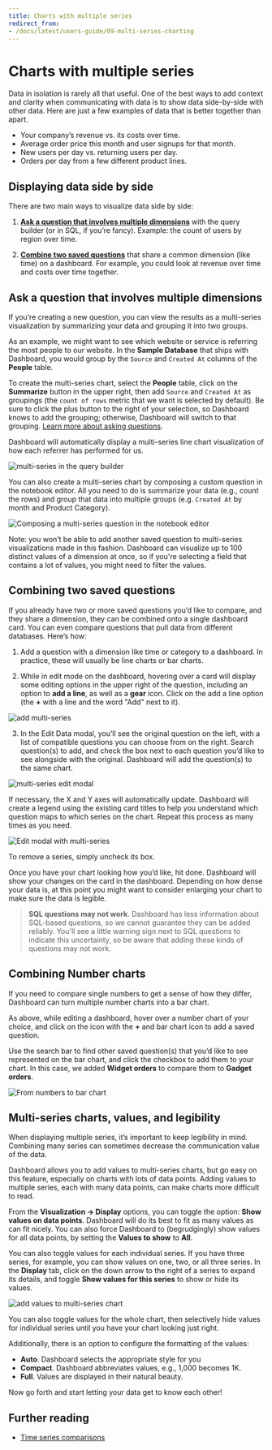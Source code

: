 ```yaml
---
title: Charts with multiple series
redirect_from:
- /docs/latest/users-guide/09-multi-series-charting
---
```


# Charts with multiple series

Data in isolation is rarely all that useful. One of the best ways to add context and clarity when communicating with data is to show data side-by-side with other data. Here are just a few examples of data that is better together than apart.

- Your company’s revenue vs. its costs over time.
- Average order price this month and user signups for that month.
- New users per day vs. returning users per day.
- Orders per day from a few different product lines.

## Displaying data side by side

There are two main ways to visualize data side by side:

1. [**Ask a question that involves multiple dimensions**](#ask-a-question-that-involves-multiple-dimensions) with the query builder (or in SQL, if you’re fancy). Example: the count of users by region over time.

2. [**Combine two saved questions**](#combining-two-saved-questions) that share a common dimension (like time) on a dashboard. For example, you could look at revenue over time and costs over time together.

## Ask a question that involves multiple dimensions

If you’re creating a new question, you can view the results as a multi-series visualization by summarizing your data and grouping it into two groups.

As an example, we might want to see which website or service is referring the most people to our website. In the **Sample Database** that ships with Dashboard, you would group by the `Source` and `Created At` columns of the **People** table.

To create the multi-series chart, select the **People** table, click on the **Summarize** button in the upper right, then add `Source` and `Created At` as groupings (the `count of rows` metric that we want is selected by default). Be sure to click the plus button to the right of your selection, so Dashboard knows to add the grouping; otherwise, Dashboard will switch to that grouping. [Learn more about asking questions](../questions/start.md).

Dashboard will automatically display a multi-series line chart visualization of how each referrer has performed for us.

![multi-series in the query builder](./images/multi-series_query_builder.png)

You can also create a multi-series chart by composing a custom question in the notebook editor. All you need to do is summarize your data (e.g., count the rows) and group that data into multiple groups (e.g. `Created At` by month and Product Category).

![Composing a multi-series question in the notebook editor](./images/notebook_editor_multi-series.png)

Note: you won’t be able to add another saved question to multi-series visualizations made in this fashion. Dashboard can visualize up to 100 distinct values of a dimension at once, so if you're selecting a field that contains a lot of values, you might need to filter the values.

## Combining two saved questions

If you already have two or more saved questions you’d like to compare, and they share a dimension, they can be combined onto a single dashboard card. You can even compare questions that pull data from different databases. Here’s how:

1. Add a question with a dimension like time or category to a dashboard. In practice, these will usually be line charts or bar charts.

2. While in edit mode on the dashboard, hovering over a card will display some editing options in the upper right of the question, including an option to **add a line**, as well as a **gear** icon. Click on the add a line option (the **+** with a line and the word "Add" next to it).

![add multi-series](./images/add_series.png)

3. In the Edit Data modal, you’ll see the original question on the left, with a list of compatible questions you can choose from on the right. Search question(s) to add, and check the box next to each question you’d like to see alongside with the original. Dashboard will add the question(s) to the same chart.

![multi-series edit modal](./images/edit_modal.png)

If necessary, the X and Y axes will automatically update. Dashboard will create a legend using the existing card titles to help you understand which question maps to which series on the chart. Repeat this process as many times as you need.

![Edit modal with multi-series](images/edit_modal_multi-series.png)

To remove a series, simply uncheck its box.

Once you have your chart looking how you’d like, hit done. Dashboard will show your changes on the card in the dashboard. Depending on how dense your data is, at this point you might want to consider enlarging your chart to make sure the data is legible.

> **SQL questions may not work**. Dashboard has less information about SQL-based questions, so we cannot guarantee they can be added reliably. You'll see a little warning sign next to SQL questions to indicate this uncertainty, so be aware that adding these kinds of questions may not work.

## Combining Number charts

If you need to compare single numbers to get a sense of how they differ, Dashboard can turn multiple number charts into a bar chart.

As above, while editing a dashboard, hover over a number chart of your choice, and click on the icon with the **+** and bar chart icon to add a saved question.

Use the search bar to find other saved question(s) that you’d like to see represented on the bar chart, and click the checkbox to add them to your chart. In this case, we added **Widget orders** to compare them to **Gadget orders**.

![From numbers to bar chart](./images/numbers_to_bar_chart.png)

## Multi-series charts, values, and legibility

When displaying multiple series, it’s important to keep legibility in mind. Combining many series can sometimes decrease the communication value of the data.

Dashboard allows you to add values to multi-series charts, but go easy on this feature, especially on charts with lots of data points. Adding values to multiple series, each with many data points, can make charts more difficult to read.

From the **Visualization -> Display** options, you can toggle the option: **Show values on data points**. Dashboard will do its best to fit as many values as can fit nicely. You can also force Dashboard to (begrudgingly) show values for all data points, by setting the **Values to show** to **All**.

You can also toggle values for each individual series. If you have three series, for example, you can show values on one, two, or all three series. In the **Display** tab, click on the down arrow to the right of a series to expand its details, and toggle **Show values for this series** to show or hide its values.

![add values to multi-series chart](./images/add_values.png)

You can also toggle values for the whole chart, then selectively hide values for individual series until you have your chart looking just right.

Additionally, there is an option to configure the formatting of the values:

- **Auto**. Dashboard selects the appropriate style for you
- **Compact**. Dashboard abbreviates values, e.g., 1,000 becomes 1K.
- **Full**. Values are displayed in their natural beauty.

Now go forth and start letting your data get to know each other!

## Further reading

- [Time series comparisons](https://www.metabase.com/learn/questions/time-series-comparisons)
